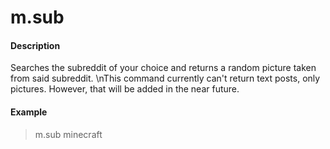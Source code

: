 # m.sub

#### Description

Searches the subreddit of your choice and returns a random picture taken from said subreddit. \nThis command currently can't return text posts, only pictures. However, that will be added in the near future.

#### Example

> m.sub minecraft
